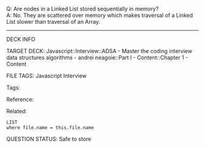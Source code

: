Q: Are nodes in a Linked List stored sequentially in memory?  
A: No. They are scattered over memory which makes traversal of a Linked List slower than traversal of an Array.


---

DECK INFO

TARGET DECK: Javascript::Interview::ADSA - Master the coding interview data structures algorithms - andrei neagoie::Part I - Content::Chapter 1 - Content

FILE TAGS: Javascript Interview

Tags:

Reference:

Related:

```dataview
LIST
where file.name = this.file.name
```

QUESTION STATUS: Safe to store